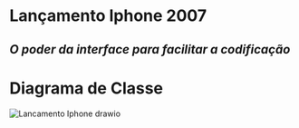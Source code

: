 # Lançamento Iphone 2007
## _O poder da interface para facilitar a codificação_

# Diagrama de Classe
![Lancamento Iphone drawio](https://github.com/nonato3009/lancamento-iphone/assets/60166010/0319270a-1a68-408c-a473-761cd9ca7671)
